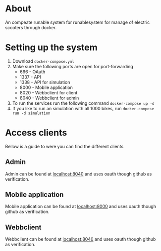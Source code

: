 # About
An compeate runable system for runablesystem for manage of electric scooters through docker.

# Setting up the system
1. Download `docker-compose.yml`
2. Make sure the following ports are open for port-forwarding
    - 666 - OAuth
    - 1337 - API
    - 1338 - API for simulation
    - 8000 - Mobile application
    - 8020 - Webbclient for client
    - 8040 - Webbclient for admin
3. To run the services run the following command `docker-compose up -d`
4. If you like to run an simulation with all 1000 bikes, run `docker-compose run -d simulation`

# Access clients
Bellow is a guide to were you can find the different clients

## Admin
Admin can be found at [localhost:8040](http://localhost:8040) and uses oauth though github as verification.

## Mobile application
Mobile application can be found at [localhost:8000](http://localhost:8000) and uses oauth though github as verification.

## Webbclient
Webbclient can be found at [localhost:8040](http://localhost:8020) and uses oauth though github as verification.
